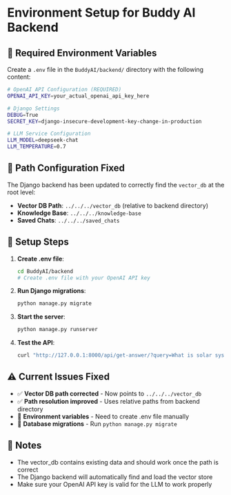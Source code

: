 # Environment Setup for Buddy AI Backend

## 🔧 Required Environment Variables

Create a `.env` file in the `BuddyAI/backend/` directory with the following content:

```bash
# OpenAI API Configuration (REQUIRED)
OPENAI_API_KEY=your_actual_openai_api_key_here

# Django Settings
DEBUG=True
SECRET_KEY=django-insecure-development-key-change-in-production

# LLM Service Configuration
LLM_MODEL=deepseek-chat
LLM_TEMPERATURE=0.7
```

## 📁 Path Configuration Fixed

The Django backend has been updated to correctly find the `vector_db` at the root level:

- **Vector DB Path**: `../../../vector_db` (relative to backend directory)
- **Knowledge Base**: `../../../knowledge-base`
- **Saved Chats**: `../../../saved_chats`

## 🚀 Setup Steps

1. **Create .env file**:
   ```bash
   cd BuddyAI/backend
   # Create .env file with your OpenAI API key
   ```

2. **Run Django migrations**:
   ```bash
   python manage.py migrate
   ```

3. **Start the server**:
   ```bash
   python manage.py runserver
   ```

4. **Test the API**:
   ```bash
   curl "http://127.0.0.1:8000/api/get-answer/?query=What is solar system&level=textbook"
   ```

## ⚠️ Current Issues Fixed

- ✅ **Vector DB path corrected** - Now points to `../../../vector_db`
- ✅ **Path resolution improved** - Uses relative paths from backend directory
- 🔧 **Environment variables** - Need to create .env file manually
- 🔧 **Database migrations** - Run `python manage.py migrate`

## 📝 Notes

- The vector_db contains existing data and should work once the path is correct
- The Django backend will automatically find and load the vector store
- Make sure your OpenAI API key is valid for the LLM to work properly 